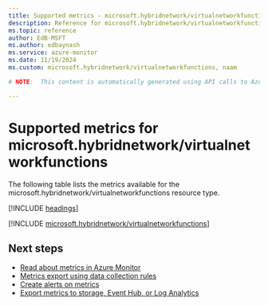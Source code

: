 ```yaml
---
title: Supported metrics - microsoft.hybridnetwork/virtualnetworkfunctions
description: Reference for microsoft.hybridnetwork/virtualnetworkfunctions metrics in Azure Monitor.
ms.topic: reference
author: EdB-MSFT
ms.author: edbaynash
ms.service: azure-monitor
ms.date: 11/19/2024
ms.custom: microsoft.hybridnetwork/virtualnetworkfunctions, naam

# NOTE:  This content is automatically generated using API calls to Azure. Any edits made on these files will be overwritten in the next run of the script. 

---
```


  
# Supported metrics for microsoft.hybridnetwork/virtualnetworkfunctions
  
The following table lists the metrics available for the microsoft.hybridnetwork/virtualnetworkfunctions resource type.  
  
  
[!INCLUDE [headings](~/reusable-content/ce-skilling/azure/includes/azure-monitor/reference/metrics/metrics-headings.md)]  
  
 

[!INCLUDE [microsoft.hybridnetwork/virtualnetworkfunctions](~/reusable-content/ce-skilling/azure/includes/azure-monitor/reference/metrics/microsoft-hybridnetwork-virtualnetworkfunctions-metrics-include.md)]  



## Next steps

- [Read about metrics in Azure Monitor](/azure/azure-monitor/data-platform)
- [Metrics export using data collection rules](/azure/azure-monitor/essentials/data-collection-metrics)
- [Create alerts on metrics](/azure/azure-monitor/alerts/alerts-overview)
- [Export metrics to storage, Event Hub, or Log Analytics](/azure/azure-monitor/essentials/platform-logs-overview)

